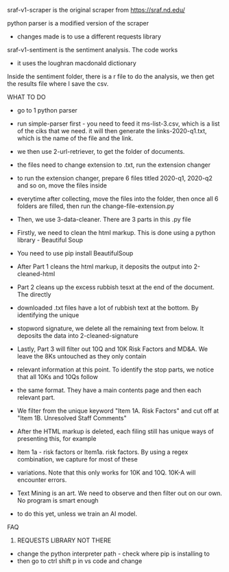 sraf-v1-scraper is the original scraper from https://sraf.nd.edu/

python parser is a modified version of the scraper
- changes made is to use a different requests library

sraf-v1-sentiment is the sentiment analysis. The code works
- it uses the loughran macdonald dictionary

Inside the sentiment folder, there is a r file to do the analysis,
we then get the results file where I save the csv.

WHAT TO DO
- go to 1 python parser
- run simple-parser first - you need to feed it ms-list-3.csv,
which is a list of the ciks that we need. it will then generate
the links-2020-q1.txt, which is the name of the file and the link.

- we then use 2-url-retriever, to get the folder of documents.
- the files need to change extension to .txt, run the extension changer
- to run the extension changer, prepare 6 files titled 2020-q1, 2020-q2 and so on, move the files inside
- everytime after collecting, move the files into the folder, then once all 6 folders are filled, then run the change-file-extension.py

- Then, we use 3-data-cleaner. There are 3 parts in this .py file
- Firstly, we need to clean the html markup. This is done using a python library - Beautiful Soup
- You need to use pip install BeautifulSoup
- After Part 1 cleans the html markup, it deposits the output into 2-cleaned-html

- Part 2 cleans up the excess rubbish tesxt at the end of the document. The directly
- downloaded .txt files have a lot of rubbish text at the bottom. By identifying the unique
- stopword signature, we delete all the remaining text from below. It deposits the data into 2-cleaned-signature

- Lastly, Part 3 will filter out 10Q and 10K Risk Factors and MD&A. We leave the 8Ks untouched as they only contain
- relevant information at this point. To identify the stop parts, we notice that all 10Ks and 10Qs follow
- the same format. They have a main contents page and then each relevant part.
- We filter from the unique keyword "Item 1A. Risk Factors" and cut off at "Item 1B. Unresolved Staff Comments"
- After the HTML markup is deleted, each filing still has unique ways of presenting this, for example
- Item 1a - risk factors or Item1a.   risk factors. By using a regex combination, we capture for most of these
- variations. Note that this only works for 10K and 10Q. 10K-A will encounter errors.
- Text Mining is an art. We need to observe and then filter out on our own. No program is smart enough
- to do this yet, unless we train an AI model.


FAQ

1. REQUESTS LIBRARY NOT THERE
- change the python interpreter path - check where pip is installing to
- then go to ctrl shift p in vs code and change